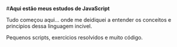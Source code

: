 #**Aqui estão meus estudos de JavaScript**

Tudo começou aqui... onde me deidiquei a entender os conceitos e principios dessa linguagem incivel. 

Pequenos scripts, exercicios resolvidos e muito código.
